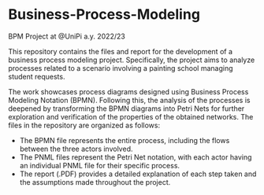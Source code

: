 # Business-Process-Modeling
BPM Project at @UniPi a.y. 2022/23

This repository contains the files and report for the development of a business process modeling project. Specifically, the project aims to analyze processes related to a scenario involving a painting school managing student requests.

The work showcases process diagrams designed using Business Process Modeling Notation (BPMN). Following this, the analysis of the processes is deepened by transforming the BPMN diagrams into Petri Nets for further exploration and verification of the properties of the obtained networks.
The files in the repository are organized as follows:

- The BPMN file represents the entire process, including the flows between the three actors involved.
- The PNML files represent the Petri Net notation, with each actor having an individual PNML file for their specific process.
- The report (.PDF) provides a detailed explanation of each step taken and the assumptions made throughout the project.

